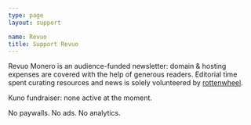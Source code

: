 ```yaml
---
type: page
layout: support

name: Revuo
title: Support Revuo
---
```


Revuo Monero is an audience-funded newsletter: domain & hosting expenses are covered with the help of generous readers. Editorial time spent curating resources and news is solely volunteered by [rottenwheel](https://www.rottenwheel.com/).

Kuno fundraiser: none active at the moment.

No paywalls. No ads. No analytics.
